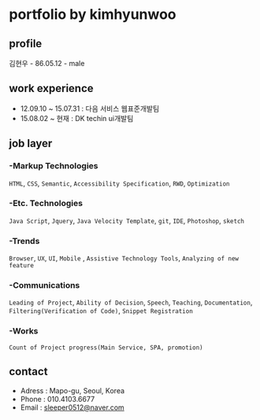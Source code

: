 # portfolio by kimhyunwoo


## profile
  김현우 - 86.05.12 - male
  
## work experience 
 + 12.09.10 ~ 15.07.31 : 다음 서비스 웹표준개발팀
 + 15.08.02 ~ 현재 : DK techin ui개발팀 
 
## job layer
### -Markup Technologies
`HTML`, `CSS`, `Semantic`, `Accessibility Specification`, `RWD`, `Optimization`
### -Etc. Technologies
`Java Script`, `Jquery`, `Java Velocity Template`, `git`, `IDE`, `Photoshop`, `sketch`
### -Trends
`Browser`, `UX`, `UI`, `Mobile` , `Assistive Technology Tools`, `Analyzing of new feature`
### -Communications
`Leading of Project`, `Ability of Decision`, `Speech`, `Teaching`, `Documentation`, `Filtering(Verification of Code)`, `Snippet Registration`
### -Works
`Count of Project progress(Main Service, SPA, promotion)`

## contact
  + Adress : Mapo-gu, Seoul, Korea
  + Phone : 010.4103.6677
  + Email : sleeper0512@naver.com
